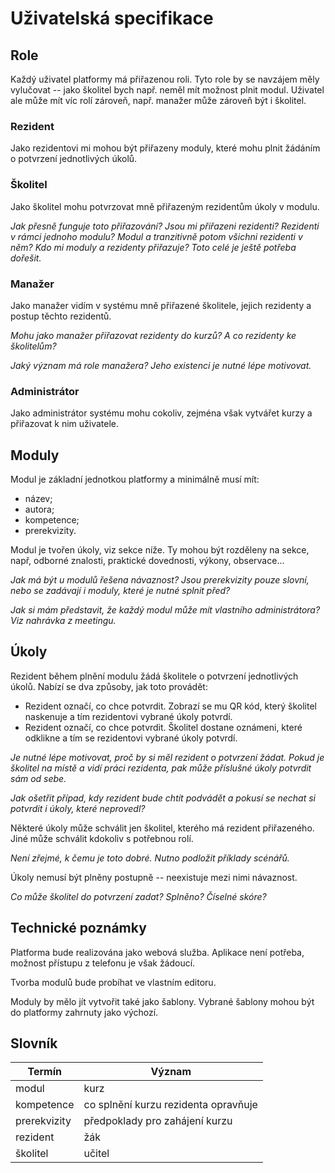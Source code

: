 # Uživatelská specifikace

## Role

Každý uživatel platformy má přiřazenou roli. Tyto role by se navzájem měly
vylučovat -- jako školitel bych např. neměl mít možnost plnit modul. Uživatel
ale může mít víc rolí zároveň, např. manažer může zároveň být i školitel.

### Rezident

Jako rezidentovi mi mohou být přiřazeny moduly, které mohu plnit žádáním o
potvrzení jednotlivých úkolů.

### Školitel

Jako školitel mohu potvrzovat mně přiřazeným rezidentům úkoly v modulu.

*Jak přesně funguje toto přiřazování? Jsou mi přiřazeni rezidenti? Rezidenti v
rámci jednoho modulu? Modul a tranzitivně potom všichni rezidenti v něm? Kdo mi
moduly a rezidenty přiřazuje? Toto celé je ještě potřeba dořešit.*

### Manažer

Jako manažer vidím v systému mně přiřazené školitele, jejich rezidenty a postup
těchto rezidentů.

*Mohu jako manažer přiřazovat rezidenty do kurzů? A co rezidenty ke
školitelům?*

*Jaký význam má role manažera? Jeho existenci je nutné lépe motivovat.*

### Administrátor

Jako administrátor systému mohu cokoliv, zejména však vytvářet kurzy a
přiřazovat k nim uživatele.

## Moduly

Modul je základní jednotkou platformy a minimálně musí mít:

- název;
- autora;
- kompetence;
- prerekvizity.

Modul je tvořen úkoly, viz sekce níže. Ty mohou být rozděleny na sekce, např,
odborné znalosti, praktické dovednosti, výkony, observace...

*Jak má být u modulů řešena návaznost? Jsou prerekvizity pouze slovní, nebo se
zadávají i moduly, které je nutné splnit před?*

*Jak si mám představit, že každý modul může mít vlastního administrátora? Viz
nahrávka z meetingu.*

## Úkoly

Rezident během plnění modulu žádá školitele o potvrzení jednotlivých úkolů.
Nabízí se dva způsoby, jak toto provádět:

- Rezident označí, co chce potvrdit. Zobrazí se mu QR kód,
  který školitel naskenuje a tím rezidentovi vybrané úkoly potvrdí.
- Rezident označí, co chce potvrdit. Školitel dostane oznámeni,
  které odklikne a tím se rezidentovi vybrané úkoly potvrdí.

*Je nutné lépe motivovat, proč by si měl rezident o potvrzení žádat. Pokud je
školitel na místě a vidí práci rezidenta, pak může příslušné úkoly potvrdit sám
od sebe.*

*Jak ošetřit případ, kdy rezident bude chtít podvádět a pokusí se nechat si
potvrdit i úkoly, které neprovedl?*

Některé úkoly může schválit jen školitel, kterého má rezident přiřazeného. Jiné
může schválit kdokoliv s potřebnou rolí.

*Není zřejmé, k čemu je toto dobré. Nutno podložit příklady scénářů.*

Úkoly nemusí být plněny postupně -- neexistuje mezi nimi návaznost.

*Co může školitel do potvrzení zadat? Splněno? Číselné skóre?*

## Technické poznámky

Platforma bude realizována jako webová služba. Aplikace není potřeba, možnost
přístupu z telefonu je však žádoucí.

Tvorba modulů bude probíhat ve vlastním editoru.

Moduly by mělo jít vytvořit také jako šablony. Vybrané šablony mohou být do
platformy zahrnuty jako výchozí.

## Slovník

| Termín         | Význam                                        |
|----------------|-----------------------------------------------|
| modul          | kurz                                          |
| kompetence     | co splnění kurzu rezidenta opravňuje          |
| prerekvizity   | předpoklady pro zahájení kurzu                |
| rezident       | žák                                           |
| školitel       | učitel                                        |
